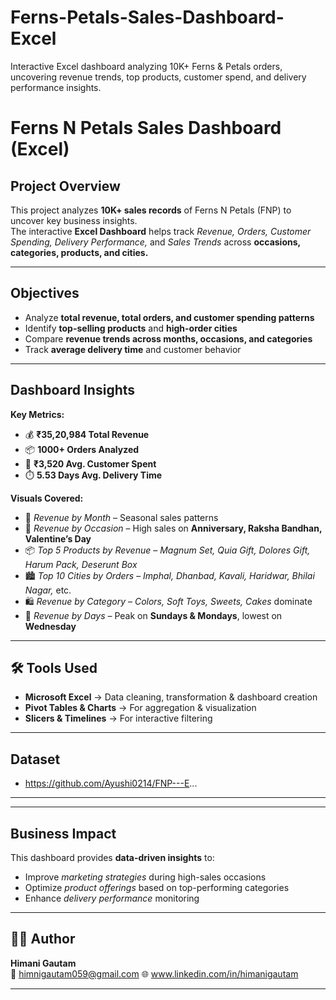 # Ferns-Petals-Sales-Dashboard-Excel
Interactive Excel dashboard analyzing 10K+ Ferns &amp; Petals orders, uncovering revenue trends, top products, customer spend, and delivery performance insights.

# Ferns N Petals Sales Dashboard (Excel)

##  Project Overview  
This project analyzes **10K+ sales records** of Ferns N Petals (FNP) to uncover key business insights.  
The interactive **Excel Dashboard** helps track *Revenue, Orders, Customer Spending, Delivery Performance,* and *Sales Trends* across **occasions, categories, products, and cities.**  

---

##  Objectives  
- Analyze **total revenue, total orders, and customer spending patterns**  
- Identify **top-selling products** and **high-order cities**  
- Compare **revenue trends across months, occasions, and categories**  
- Track **average delivery time** and customer behavior  

---

##  Dashboard Insights  

 **Key Metrics:**  
- 💰 **₹35,20,984 Total Revenue**  
- 📦 **1000+ Orders Analyzed**  
- 👥 **₹3,520 Avg. Customer Spent**  
- ⏱️ **5.53 Days Avg. Delivery Time**  

 **Visuals Covered:**  
- 📅 *Revenue by Month* – Seasonal sales patterns  
- 🎉 *Revenue by Occasion* – High sales on **Anniversary, Raksha Bandhan, Valentine’s Day**  
- 📦 *Top 5 Products by Revenue* – *Magnum Set, Quia Gift, Dolores Gift, Harum Pack, Deserunt Box*  
- 🏙️ *Top 10 Cities by Orders* – *Imphal, Dhanbad, Kavali, Haridwar, Bhilai Nagar,* etc.  
- 🛍️ *Revenue by Category* – *Colors, Soft Toys, Sweets, Cakes* dominate  
- 📆 *Revenue by Days* – Peak on **Sundays & Mondays**, lowest on **Wednesday**  

---

## 🛠 Tools Used  
- **Microsoft Excel** → Data cleaning, transformation & dashboard creation  
- **Pivot Tables & Charts** → For aggregation & visualization  
- **Slicers & Timelines** → For interactive filtering  

---

##  Dataset  
-  https://github.com/Ayushi0214/FNP---E...

---


---

##  Business Impact  
This dashboard provides **data-driven insights** to:  
- Improve *marketing strategies* during high-sales occasions  
- Optimize *product offerings* based on top-performing categories  
- Enhance *delivery performance* monitoring  

---

## 👩‍💻 Author  
**Himani Gautam**  
📧 himnigautam059@gmail.com
🌐 www.linkedin.com/in/himanigautam


---
